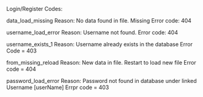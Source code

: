 Login/Register Codes:

data_load_missing
  Reason: No data found in file. Missing
  Error code: 404

username_load_error
  Reason: Username not found. 
  Error code: 404

username_exists_1
  Reason: Username already exists in the database
  Error Code = 403

from_missing_reload
  Reason: New data in file. Restart to load new file
  Error code = 404

password_load_error
  Reason: Password not found in database under linked Username [userName]
  Errpr code = 403

